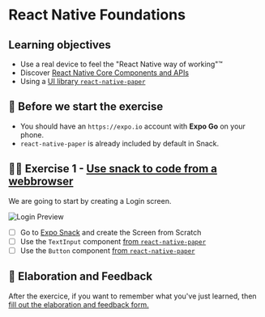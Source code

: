 # React Native Foundations

## Learning objectives

- Use a real device to feel the "React Native way of working"™️
- Discover [React Native Core Components and APIs](https://reactnative.dev/docs/components-and-apis)
- Using a [UI library `react-native-paper`](https://callstack.github.io/react-native-paper/)

## 🥑 Before we start the exercise

- You should have an `https://expo.io` account with **Expo Go** on your phone.
- `react-native-paper` is already included by default in Snack.

## 🤸‍♀️ Exercise 1 - [Use snack to code from a webbrowser](https://snack.expo.io)

We are going to start by creating a Login screen.

![Login Preview](https://github.com/flexbox/react-native-workshop/blob/main/challenges/react-native-foundation/login.png)

- [ ] Go to [Expo Snack](https://snack.expo.io) and create the Screen from Scratch
- [ ] Use the `TextInput` component [from `react-native-paper`](https://callstack.github.io/react-native-paper/text-input.html)
- [ ] Use the `Button` component [from `react-native-paper`](https://callstack.github.io/react-native-paper/button.html)

## 🏅 Elaboration and Feedback

<div>
<span>After the exercice, if you want to remember what you've just learned, then </span>
<a rel="noopener noreferrer" target="_blank" href="https://airtable.com/shrBuZqOJL5UeLLF1?prefill_Name=React+Native+Foundation&prefill_Exercice=1">
  fill out the elaboration and feedback form.
</a>
</div>
